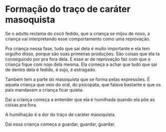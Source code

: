 # Formação do traço de caráter masoquista

Se o adulto reclama do cocô fedido, que a criança se mijou de novo, a criança vai interpretando esse comportamento como uma reprovação.

Pra criança nessa fase, tudo que sai dela é muito importante e ela tem orgulho disso, porque são suas primeiras produções. São coisas que ela ta conseguindo por pra fora dela. E esse ar de reprovação faz com que a criança fique com nojo dela mesma. Ela começa a achar que tudo que sai de dentro dela é fedido, é sujo, é estragado.

Também tem a parte do masoquista que se forma pelas expressões. É aquela criança que veio do oral, do psicopata, que falava bastante e que os pais mandavam a criança ficar quieta.

Dai a criança começa a entender que ela é humilhada quando ela põe as coisas pra fora.

A humilhação é a dor do traço de caráter masoquista.

Dai essa criança começa a guardar, guardar, guardar.
